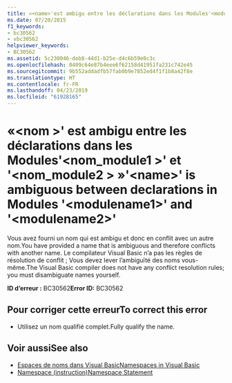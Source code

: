 ```yaml
---
title: «<name>'est ambigu entre les déclarations dans les Modules'<modulename1>'et'<modulename2>»
ms.date: 07/20/2015
f1_keywords:
- bc30562
- vbc30562
helpviewer_keywords:
- BC30562
ms.assetid: 5c230046-deb8-44d1-b25e-d4c6b59e0c3c
ms.openlocfilehash: 0409c64e87b4eee6f62158d41951fa231c742e45
ms.sourcegitcommit: 9b552addadfb57fab0b9e7852ed4f1f1b8a42f8e
ms.translationtype: HT
ms.contentlocale: fr-FR
ms.lasthandoff: 04/23/2019
ms.locfileid: "61928165"
---
```

# <a name="name-is-ambiguous-between-declarations-in-modules-modulename1-and-modulename2"></a><span data-ttu-id="15381-102">«\<nom >' est ambigu entre les déclarations dans les Modules'\<nom_module1 >' et '\<nom_module2 > »</span><span class="sxs-lookup"><span data-stu-id="15381-102">'\<name>' is ambiguous between declarations in Modules '\<modulename1>' and '\<modulename2>'</span></span>
<span data-ttu-id="15381-103">Vous avez fourni un nom qui est ambigu et donc en conflit avec un autre nom.</span><span class="sxs-lookup"><span data-stu-id="15381-103">You have provided a name that is ambiguous and therefore conflicts with another name.</span></span> <span data-ttu-id="15381-104">Le compilateur Visual Basic n’a pas les règles de résolution de conflit ; Vous devez lever l’ambiguïté des noms vous-même.</span><span class="sxs-lookup"><span data-stu-id="15381-104">The Visual Basic compiler does not have any conflict resolution rules; you must disambiguate names yourself.</span></span>  
  
 <span data-ttu-id="15381-105">**ID d’erreur :** BC30562</span><span class="sxs-lookup"><span data-stu-id="15381-105">**Error ID:** BC30562</span></span>  
  
## <a name="to-correct-this-error"></a><span data-ttu-id="15381-106">Pour corriger cette erreur</span><span class="sxs-lookup"><span data-stu-id="15381-106">To correct this error</span></span>  
  
- <span data-ttu-id="15381-107">Utilisez un nom qualifié complet.</span><span class="sxs-lookup"><span data-stu-id="15381-107">Fully qualify the name.</span></span>  
  
## <a name="see-also"></a><span data-ttu-id="15381-108">Voir aussi</span><span class="sxs-lookup"><span data-stu-id="15381-108">See also</span></span>

- [<span data-ttu-id="15381-109">Espaces de noms dans Visual Basic</span><span class="sxs-lookup"><span data-stu-id="15381-109">Namespaces in Visual Basic</span></span>](../../visual-basic/programming-guide/program-structure/namespaces.md)
- [<span data-ttu-id="15381-110">Namespace (instruction)</span><span class="sxs-lookup"><span data-stu-id="15381-110">Namespace Statement</span></span>](../../visual-basic/language-reference/statements/namespace-statement.md)
